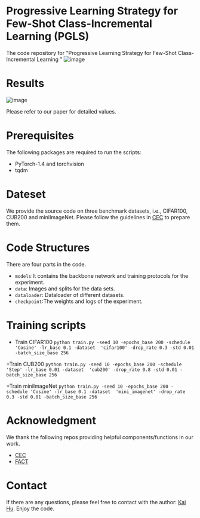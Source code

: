 # Progressive Learning Strategy for Few-Shot Class-Incremental Learning (PGLS)

The code repository for "Progressive Learning Strategy for Few-Shot Class-Incremental Learning "
![image](https://github.com/MLMIP/PGLS/assets/67742308/392915fc-3598-4609-846e-263dd9d3422e)


# Results
![image](https://github.com/MLMIP/PGLS/assets/67742308/929b9c97-a644-4e84-bdd2-f897ac13489a)

Please refer to our paper for detailed values.

# Prerequisites
The following packages are required to run the scripts:
+ PyTorch-1.4 and torchvision
+ tqdm

# Dateset
We provide the source code on three benchmark datasets, i.e., CIFAR100, CUB200 and miniImageNet. Please follow the guidelines in [CEC](https://github.com/icoz69/CEC-CVPR2021) to prepare them.

# Code Structures
There are four parts in the code.

+ ```models```:It contains the backbone network and training protocols for the experiment.
+ ```data```: Images and splits for the data sets.
+ ```dataloader```: Dataloader of different datasets.
+ ```checkpoint```:The weights and logs of the experiment.

# Training scripts
+ Train CIFAR100
```python train.py -seed 10 -epochs_base 200 -schedule 'Cosine' -lr_base 0.1 -dataset  'cifar100' -drop_rate 0.3 -std 0.01 -batch_size_base 256```

 +Train CUB200
 ```python train.py -seed 10 -epochs_base 200 -schedule 'Step' -lr_base 0.01 -dataset  'cub200' -drop_rate 0.8 -std 0.01 -batch_size_base 256```

 +Train miniImageNet
 ```python train.py -seed 10 -epochs_base 200 -schedule 'Cosine' -lr_base 0.1 -dataset  'mini_imagenet' -drop_rate 0.3 -std 0.01 -batch_size_base 256 ```

# Acknowledgment
We thank the following repos providing helpful components/functions in our work.
 + [CEC](https://github.com/icoz69/CEC-CVPR2021)
 + [FACT](https://github.com/zhoudw-zdw/CVPR22-Fact?tab=readme-ov-file)

# Contact
If there are any questions, please feel free to contact with the author: [Kai Hu](kaihu@xtu.edu.cn). Enjoy the code.


